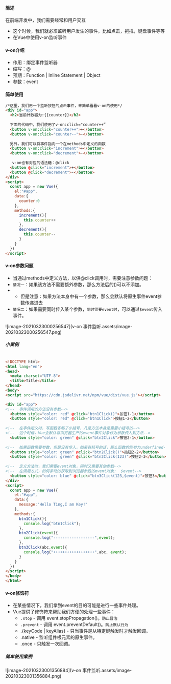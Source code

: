 #### 简述

在前端开发中，我们需要经常和用户交互

- 这个时候，我们就必须监听用户发生的事件，比如点击，拖拽，键盘事件等等
- 在Vue中使用v-on监听事件

#### v-on介绍

- 作用：绑定事件监听器
- 缩写：@
- 预期：Function | Inline Statement | Object
- 参数：event

#### 简单使用

```html
/*这里，我们用一个监听按钮的点击事件，来简单看看v-on的使用*/
<div id="app">
  <h2>当前计数器为:{{counter}}</h2>
    
  下面的代码中，我们使用了v-on:click="counter++”
  <button v-on:click="counter++">+</button>
  <button v-on:click="counter--">-</button>
    
  另外，我们可以将事件指向一个在methods中定义的函数
  <button v-on:click="increment">+</button>
  <button v-on:click="decrement">-</button>
    
   v-on也有对应的语法糖：@click
  <button @click="increment">+</button>
  <button @click="decrement">-</button>
</div>
<script>
  const app = new Vue({
    el:"#app",
    data:{
      counter:0
    },
    methods:{
      increment(){
        this.counter++
      },
      decrement(){
        this.counter--
      }
    }
  })
</script>
```

#### v-on参数问题

- 当通过methods中定义方法，以供@click调用时，需要注意参数问题：
- `情况一`：如果该方法不需要额外参数，那么方法后的()可以不添加。
- - 但是注意：如果方法本身中有一个参数，那么会默认将原生事件event参数传递进去
- `情况二`：如果需要同时传入某个参数，`同时需要event时`，可以通过`$event`传入事件。

![image-20210323000256547](v-on 事件监听.assets/image-20210323000256547.png)

##### 小案例

```html

<!DOCTYPE html>
<html lang="en">
<head>
  <meta charset="UTF-8">
  <title>Title</title>
</head>
<body>
<script src="https://cdn.jsdelivr.net/npm/vue/dist/vue.js"></script>

<div id="app">
<!--  事件调用的方法没有参数-->
  <button style="color: red" @click="btn1Click()">按钮1-1</button>
  <button style="color: red" @click="btn1Click">按钮1-2</button>
    
<!--  在事件定义时，写函数省略了小括号，凡是方法本身是需要小括号的-->
<!--  这个时候，Vue会默认将浏览器生产的event事件对象作为参数传入到方法-->
  <button style="color: green" @click="btn2Click">按钮2-1</button>
    
<!--  如果函数需要参数，但是没有传入，如果有括号的话，那么函数的形参为underfined-->
  <button style="color: green" @click="btn2Click()">按钮2-2</button>
  <button style="color: green" @click="btn2Click(123)">按钮2-3</button>
    
<!--  定义方法时，我们需要event对象，同时又需要其他参数-->
<!--  在调用方式，如何手动的获取到浏览器参数的event对象:  $event-->
  <button style="color: blue" @click="btn3Click(123,$event)">按钮3</button>
</div>
<script>
  const app = new Vue({
    el:"#app",
    data:{
      message:"Hello Ting,I am Key!"
    },
    methods:{
      btn1Click(){
        console.log("btn1Click");
      },
      btn2Click(event){
        console.log("------------------",event);
      },
      btn3Click(abc,event){
        console.log("++++++++++++++++++",abc, event);
      }
    }
  })
</script>
</body>
</html>

```

#### **v-on**修饰符

- 在某些情况下，我们拿到event的目的可能是进行一些事件处理。
- Vue提供了修饰符来帮助我们方便的处理一些事件：
  - `.stop` - 调用 event.stopPropagation()。`防止冒泡`
  - `.prevent` - 调用 event.preventDefault()。`防止默认行为`
  - .{keyCode | keyAlias} - 只当事件是从特定键触发时才触发回调。
  - .native - 监听组件根元素的原生事件。
  - .once - 只触发一次回调。

##### 简单使用案例

![image-20210323001356884](v-on 事件监听.assets/image-20210323001356884.png)